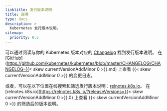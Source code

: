 ```yaml
---
linktitle: 发行版本说明
title: 说明
type: docs
description: >
  Kubernetes 发行版本说明。
sitemap:
  priority: 0.5
---
```

<!--
linktitle: Release Notes
title: Notes
type: docs
description: >
  Kubernetes release notes.
sitemap:
  priority: 0.5
-->

<!-- 
Release notes can be found by reading the [Changelog](https://github.com/kubernetes/kubernetes/tree/master/CHANGELOG)
that matches your Kubernetes version. View the changelog for {{< skew currentVersionAddMinor 0 >}} on
[GitHub](https://github.com/kubernetes/kubernetes/blob/master/CHANGELOG/CHANGELOG-{{< skew currentVersionAddMinor 0 >}}.md).

Alternately, release notes can be searched and filtered online at: [relnotes.k8s.io](https://relnotes.k8s.io).
View filtered release notes for {{< skew currentVersionAddMinor 0 >}} on
[relnotes.k8s.io](https://relnotes.k8s.io/?releaseVersions={{< skew currentVersionAddMinor 0 >}}.0).
-->

可以通过阅读与你的 Kubernetes 版本对应的
[Changelog](https://github.com/kubernetes/kubernetes/tree/master/CHANGELOG)
找到发行版本说明。
在 [GitHub](https://github.com/kubernetes/kubernetes/blob/master/CHANGELOG/CHANGELOG-{{< skew currentVersionAddMinor 0 >}}.md)
上查看 {{< skew currentVersionAddMinor 0 >}} 的变更日志。

或者，可以在以下位置在线搜索和筛选发行版本说明：[relnotes.k8s.io](https://relnotes.k8s.io)。
在 [relnotes.k8s.io](https://relnotes.k8s.io/?releaseVersions={{< skew currentVersionAddMinor 0 >}}.0)
上查看 {{< skew currentVersionAddMinor 0 >}} 的筛选后的版本说明。
